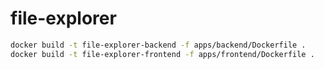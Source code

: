 # file-explorer

```bash
docker build -t file-explorer-backend -f apps/backend/Dockerfile .
docker build -t file-explorer-frontend -f apps/frontend/Dockerfile .
```

